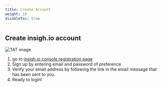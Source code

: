 ```yaml
---
title: Create Account
weight: 10
disableToc: true
---
```


## Create insigh.io account

![TAT image](/images/console-registration.png?width=50pc)

1. go to [insigh.io console registration page](https://console.insigh.io/register)
1. Sign up by entering email and password of preference.
1. Verify your email address by following the link in the email message that has been sent to you.
1. Ready to login!

